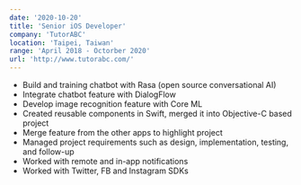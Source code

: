 ```yaml
---
date: '2020-10-20'
title: 'Senior iOS Developer'
company: 'TutorABC'
location: 'Taipei, Taiwan'
range: 'April 2018 - Octorber 2020'
url: 'http://www.tutorabc.com/'
---
```


- Build and training chatbot with Rasa (open source conversational AI)
- Integrate chatbot feature with DialogFlow
- Develop image recognition feature with Core ML
- Created reusable components in Swift, merged it into Objective-C based project
- Merge feature from the other apps to highlight project
- Managed project requirements such as design, implementation, testing, and follow-up
- Worked with remote and in-app notifications
- Worked with Twitter, FB and Instagram SDKs
